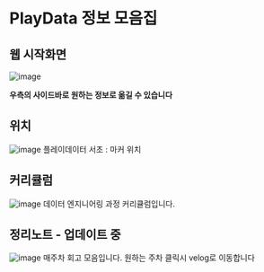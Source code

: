 # PlayData 정보 모음집
## 웹 시작화면
![image](https://github.com/user-attachments/assets/9e49c9b3-f47c-4ac5-a39a-fa40faf85bbf)

**우측의 사이드바로 원하는 정보로 옮길 수 있습니다**

## 위치
![image](https://github.com/user-attachments/assets/a93cdae5-772e-4c07-8582-2b295e1880f9)
플레이데이터 서초 : 마커 위치

## 커리큘럼
![image](https://github.com/user-attachments/assets/9323f37a-7aa2-44d3-a46b-5f1620162d44)
데이터 엔지니어링 과정 커리큘럼입니다.

## 정리노트 - 업데이트 중
![image](https://github.com/user-attachments/assets/b3341a14-92d3-46b4-8993-9c4a5b485f32)
매주차 회고 모음입니다. 원하는 주차 클릭시 velog로 이동합니다
